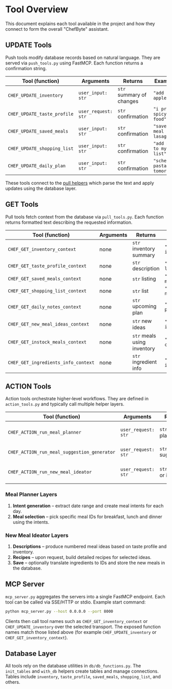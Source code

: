 # Tool Overview

This document explains each tool available in the project and how they connect to form the overall "ChefByte" assistant.

## UPDATE Tools

Push tools modify database records based on natural language. They are served via
`push_tools.py` using FastMCP.  Each function returns a confirmation string.

| Tool (function) | Arguments | Returns | Example |
|-----------------|-----------|---------|---------|
| `CHEF_UPDATE_inventory` | `user_input: str` | `str` summary of changes | `"add 2 apples"` |
| `CHEF_UPDATE_taste_profile` | `user_request: str` | `str` confirmation | `"i prefer spicy food"` |
| `CHEF_UPDATE_saved_meals` | `user_input: str` | `str` confirmation | `"save meal lasagna"` |
| `CHEF_UPDATE_shopping_list` | `user_input: str` | `str` confirmation | `"add milk to my list"` |
| `CHEF_UPDATE_daily_plan` | `user_input: str` | `str` confirmation | `"schedule pasta tomorrow"` |

These tools connect to the [pull helpers](../helpers/push_helpers/) which parse the text and apply updates using the database layer.

## GET Tools

Pull tools fetch context from the database via `pull_tools.py`.  Each function
returns formatted text describing the requested information.

| Tool (function) | Arguments | Returns | Example |
|-----------------|-----------|---------|---------|
| `CHEF_GET_inventory_context` | none | `str` inventory summary | `"show inventory"` |
| `CHEF_GET_taste_profile_context` | none | `str` description | `"what do i like"` |
| `CHEF_GET_saved_meals_context` | none | `str` listing | `"list saved meals"` |
| `CHEF_GET_shopping_list_context` | none | `str` list | `"what do i need"` |
| `CHEF_GET_daily_notes_context` | none | `str` upcoming plan | `"show daily plan"` |
| `CHEF_GET_new_meal_ideas_context` | none | `str` new ideas | `"show new ideas"` |
| `CHEF_GET_instock_meals_context` | none | `str` meals using inventory | `"what can i cook now"` |
| `CHEF_GET_ingredients_info_context` | none | `str` ingredient info | `"ingredient info"` |

## ACTION Tools

Action tools orchestrate higher‑level workflows. They are defined in
`action_tools.py` and typically call multiple helper layers.

| Tool (function) | Arguments | Returns | Example |
|-----------------|-----------|---------|---------|
| `CHEF_ACTION_run_meal_planner` | `user_request: str` | `str` final plan | `"plan meals for next week"` |
| `CHEF_ACTION_run_meal_suggestion_generator` | `user_request: str` | `str` suggestions | `"suggest meal for dinner"` |
| `CHEF_ACTION_run_new_meal_ideator` | `user_request: str` | `str` recipe or idea | `"new recipe with chicken"` |

### Meal Planner Layers

1. **Intent generation** – extract date range and create meal intents for each day.
2. **Meal selection** – pick specific meal IDs for breakfast, lunch and dinner using the intents.

### New Meal Ideator Layers

1. **Descriptions** – produce numbered meal ideas based on taste profile and inventory.
2. **Recipes** – upon request, build detailed recipes for selected ideas.
3. **Save** – optionally translate ingredients to IDs and store the new meals in the database.

## MCP Server

`mcp_server.py` aggregates the servers into a single FastMCP endpoint. Each tool can be called via SSE/HTTP or stdio. Example start command:

```bash
python mcp_server.py --host 0.0.0.0 --port 8000
```

Clients then call tool names such as `CHEF_GET_inventory_context` or `CHEF_UPDATE_inventory` over the selected transport.
The exposed function names match those listed above (for example `CHEF_UPDATE_inventory` or `CHEF_GET_inventory_context`).

## Database Layer

All tools rely on the database utilities in `db/db_functions.py`. The `init_tables` and `with_db` helpers create tables and manage connections. Tables include `inventory`, `taste_profile`, `saved_meals`, `shopping_list`, and others.

